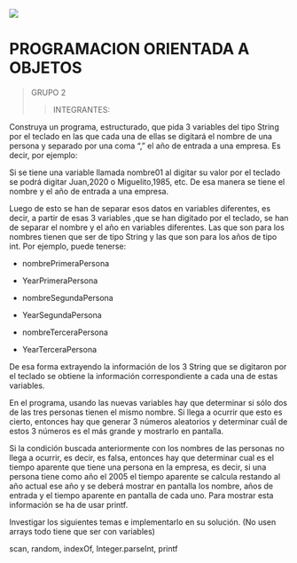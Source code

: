 ![](https://upload.wikimedia.org/wikipedia/commons/e/e4/LOGO_UNAPEC.png)

# PROGRAMACION ORIENTADA A OBJETOS

> GRUPO 2
>>INTEGRANTES:


Construya un programa, estructurado, que pida 3 variables del tipo String por el teclado en las que cada una de ellas se digitará el nombre de una persona y separado por una coma “,” el año de entrada a una empresa. Es decir, por ejemplo:

Si se tiene una variable llamada   nombre01 al digitar su valor por el teclado se podrá digitar Juan,2020 o Miguelito,1985, etc. De esa manera se tiene el nombre y el año de entrada a una empresa.

Luego de esto se han de separar esos datos en variables diferentes, es decir, a partir de esas 3 variables ,que se han digitado por el teclado, se han de separar el nombre y el año en variables diferentes. Las que son para los nombres tienen que ser de tipo String y las que son para los años de tipo int. Por ejemplo, puede tenerse:

 

   * nombrePrimeraPersona

   * YearPrimeraPersona

   * nombreSegundaPersona

   * YearSegundaPersona

  * nombreTerceraPersona

  * YearTerceraPersona

 

De esa forma extrayendo la información de los 3 String que se digitaron por el teclado se obtiene la información correspondiente a cada una de estas variables.

En el programa, usando las nuevas variables hay que determinar si sólo dos de las tres personas tienen el mismo nombre. Si llega a ocurrir que esto es cierto, entonces hay que generar 3 números aleatorios y determinar cuál de estos 3 números es el más grande y mostrarlo en pantalla.

Si la condición buscada anteriormente con los nombres de las personas no llega a ocurrir, es decir, es falsa, entonces hay que determinar cual es el tiempo aparente que tiene una persona en la empresa, es decir, si una persona tiene como año el 2005 el tiempo aparente se calcula restando al año actual ese año y se deberá mostrar en pantalla los nombre, años de entrada y el tiempo aparente en pantalla de cada uno. Para mostrar esta información se ha de usar printf.

 

Investigar los siguientes temas e implementarlo en su solución. (No usen arrays todo tiene que ser con variables)

scan, random, indexOf, Integer.parseInt, printf

 